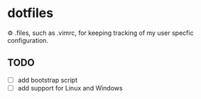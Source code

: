 # dotfiles

⚙️ .files, such as .vimrc, for keeping tracking of my user specfic configuration.

## TODO

* [ ] add bootstrap script
* [ ] add support for Linux and Windows

